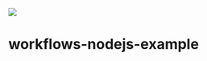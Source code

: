![](https://github.com/Pohfy123/workflows-nodejs-example/workflows/Nodejs/badge.svg)

# workflows-nodejs-example
